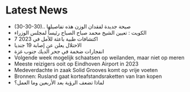 # Latest News
-  (30-30-30).. صيحة جديدة لفقدان الوزن هذه تفاصيلها
-  الكويت : تعيين الشيخ محمد صباح الصباح رئيساً لمجلس الوزراء
-  7 اكتشافات طبية باعثة للأمل في 2023
-  الاحتلال يعلن عن إصابة 19 جنديا
-  انفجارات ضخمة في جحر الديك جنوب غزة
-  Volgende week mogelijk schaatsen op weilanden, maar niet op meren
-  Meeste reizigers ooit op Eindhoven Airport in 2023
-  Medeverdachte in zaak Solid Grooves komt op vrije voeten
-  Bronnen: Rusland gaat korteafstandsraketten van Iran kopen
-  لماذا تضعف الرؤية بعد الأربعين وما العمل؟
